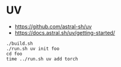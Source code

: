 # UV

- https://github.com/astral-sh/uv
- https://docs.astral.sh/uv/getting-started/

```
./build.sh
./run.sh uv init foo
cd foo
time ../run.sh uv add torch
```